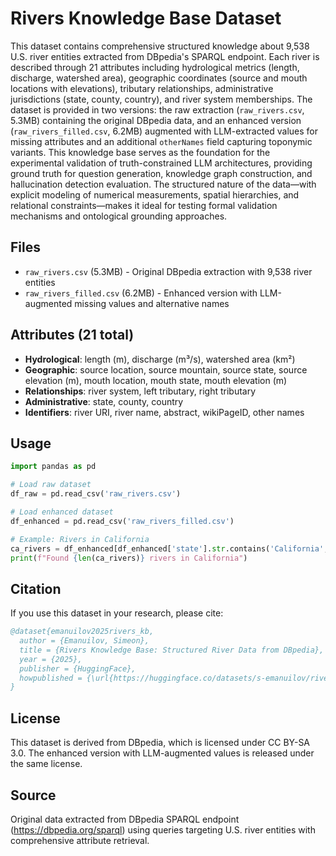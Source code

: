# Rivers Knowledge Base Dataset

This dataset contains comprehensive structured knowledge about 9,538 U.S. river entities extracted from DBpedia's SPARQL endpoint. Each river is described through 21 attributes including hydrological metrics (length, discharge, watershed area), geographic coordinates (source and mouth locations with elevations), tributary relationships, administrative jurisdictions (state, county, country), and river system memberships. The dataset is provided in two versions: the raw extraction (`raw_rivers.csv`, 5.3MB) containing the original DBpedia data, and an enhanced version (`raw_rivers_filled.csv`, 6.2MB) augmented with LLM-extracted values for missing attributes and an additional `otherNames` field capturing toponymic variants. This knowledge base serves as the foundation for the experimental validation of truth-constrained LLM architectures, providing ground truth for question generation, knowledge graph construction, and hallucination detection evaluation. The structured nature of the data—with explicit modeling of numerical measurements, spatial hierarchies, and relational constraints—makes it ideal for testing formal validation mechanisms and ontological grounding approaches.

## Files

- `raw_rivers.csv` (5.3MB) - Original DBpedia extraction with 9,538 river entities
- `raw_rivers_filled.csv` (6.2MB) - Enhanced version with LLM-augmented missing values and alternative names

## Attributes (21 total)

- **Hydrological**: length (m), discharge (m³/s), watershed area (km²)
- **Geographic**: source location, source mountain, source state, source elevation (m), mouth location, mouth state, mouth elevation (m)
- **Relationships**: river system, left tributary, right tributary
- **Administrative**: state, county, country
- **Identifiers**: river URI, river name, abstract, wikiPageID, other names

## Usage

```python
import pandas as pd

# Load raw dataset
df_raw = pd.read_csv('raw_rivers.csv')

# Load enhanced dataset
df_enhanced = pd.read_csv('raw_rivers_filled.csv')

# Example: Rivers in California
ca_rivers = df_enhanced[df_enhanced['state'].str.contains('California', na=False)]
print(f"Found {len(ca_rivers)} rivers in California")
```

## Citation

If you use this dataset in your research, please cite:

```bibtex
@dataset{emanuilov2025rivers_kb,
  author = {Emanuilov, Simeon},
  title = {Rivers Knowledge Base: Structured River Data from DBpedia},
  year = {2025},
  publisher = {HuggingFace},
  howpublished = {\url{https://huggingface.co/datasets/s-emanuilov/rivers-knowledge-base}}
}
```

## License

This dataset is derived from DBpedia, which is licensed under CC BY-SA 3.0. The enhanced version with LLM-augmented values is released under the same license.

## Source

Original data extracted from DBpedia SPARQL endpoint (https://dbpedia.org/sparql) using queries targeting U.S. river entities with comprehensive attribute retrieval.


